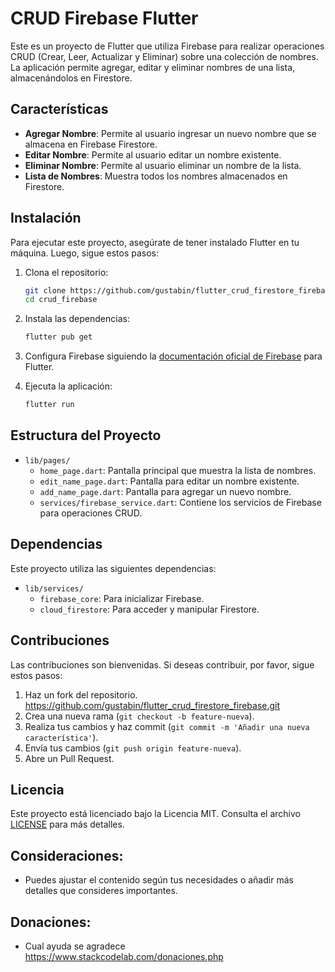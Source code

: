 # CRUD Firebase Flutter

Este es un proyecto de Flutter que utiliza Firebase para realizar operaciones CRUD (Crear, Leer, Actualizar y Eliminar) sobre una colección de nombres. La aplicación permite agregar, editar y eliminar nombres de una lista, almacenándolos en Firestore.

## Características

- **Agregar Nombre**: Permite al usuario ingresar un nuevo nombre que se almacena en Firebase Firestore.
- **Editar Nombre**: Permite al usuario editar un nombre existente.
- **Eliminar Nombre**: Permite al usuario eliminar un nombre de la lista.
- **Lista de Nombres**: Muestra todos los nombres almacenados en Firestore.

## Instalación

Para ejecutar este proyecto, asegúrate de tener instalado Flutter en tu máquina. Luego, sigue estos pasos:

1. Clona el repositorio:
   ```bash
   git clone https://github.com/gustabin/flutter_crud_firestore_firebase.git
   cd crud_firebase
   ```

2. Instala las dependencias:
   ```bash
   flutter pub get
   ```

3. Configura Firebase siguiendo la [documentación oficial de Firebase](https://firebase.flutter.dev/docs/overview) para Flutter.

4. Ejecuta la aplicación:
   ```bash
   flutter run
   ```

## Estructura del Proyecto

- `lib/pages/`
  - `home_page.dart`: Pantalla principal que muestra la lista de nombres.
  - `edit_name_page.dart`: Pantalla para editar un nombre existente.
  - `add_name_page.dart`: Pantalla para agregar un nuevo nombre.
  - `services/firebase_service.dart`: Contiene los servicios de Firebase para operaciones CRUD.

## Dependencias

Este proyecto utiliza las siguientes dependencias:

- `lib/services/`
  - `firebase_core`: Para inicializar Firebase.
  - `cloud_firestore`: Para acceder y manipular Firestore.

## Contribuciones

Las contribuciones son bienvenidas. Si deseas contribuir, por favor, sigue estos pasos:

1. Haz un fork del repositorio. https://github.com/gustabin/flutter_crud_firestore_firebase.git
2. Crea una nueva rama (`git checkout -b feature-nueva`).
3. Realiza tus cambios y haz commit (`git commit -m 'Añadir una nueva característica'`).
4. Envía tus cambios (`git push origin feature-nueva`).
5. Abre un Pull Request.

## Licencia

Este proyecto está licenciado bajo la Licencia MIT. Consulta el archivo [LICENSE](LICENSE) para más detalles.


## Consideraciones:
- Puedes ajustar el contenido según tus necesidades o añadir más detalles que consideres importantes.

## Donaciones:
- Cual ayuda se agradece https://www.stackcodelab.com/donaciones.php

